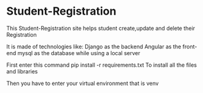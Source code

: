 # Student-Registration
This Student-Registration site helps student create,update and delete their Registration

It is made of technologies like:
Django as the backend
Angular as the front-end
mysql as the database while using a local server

First enter this command pip install -r requirements.txt
To install all the files and libraries

Then you have to enter your virtual environment that is venv


